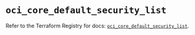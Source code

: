 # `oci_core_default_security_list`

Refer to the Terraform Registry for docs: [`oci_core_default_security_list`](https://registry.terraform.io/providers/oracle/oci/7.19.0/docs/resources/core_default_security_list).
